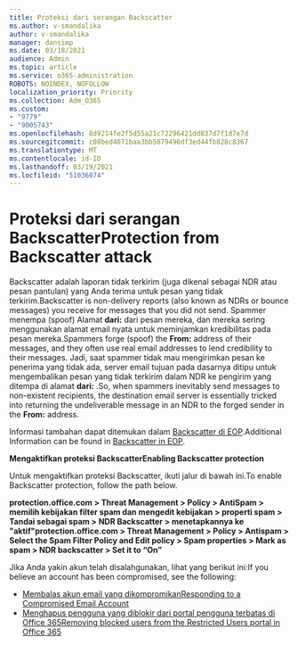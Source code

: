 ```yaml
---
title: Proteksi dari serangan Backscatter
ms.author: v-smandalika
author: v-smandalika
manager: dansimp
ms.date: 03/18/2021
audience: Admin
ms.topic: article
ms.service: o365-administration
ROBOTS: NOINDEX, NOFOLLOW
localization_priority: Priority
ms.collection: Adm_O365
ms.custom:
- "9779"
- "9005743"
ms.openlocfilehash: 8d9214fe2f5d55a21c72296421dd837d7f1d7e7d
ms.sourcegitcommit: c08bed4071baa3bb5879496df3ed44fb828c8367
ms.translationtype: MT
ms.contentlocale: id-ID
ms.lasthandoff: 03/19/2021
ms.locfileid: "51036074"
---
```

# <a name="protection-from-backscatter-attack"></a><span data-ttu-id="5cf2c-102">Proteksi dari serangan Backscatter</span><span class="sxs-lookup"><span data-stu-id="5cf2c-102">Protection from Backscatter attack</span></span>

<span data-ttu-id="5cf2c-103">Backscatter adalah laporan tidak terkirim (juga dikenal sebagai NDR atau pesan pantulan) yang Anda terima untuk pesan yang tidak terkirim.</span><span class="sxs-lookup"><span data-stu-id="5cf2c-103">Backscatter is non-delivery reports (also known as NDRs or bounce messages) you receive for messages that you did not send.</span></span> <span data-ttu-id="5cf2c-104">Spammer menempa (spoof) Alamat **dari:** dari pesan mereka, dan mereka sering menggunakan alamat email nyata untuk meminjamkan kredibilitas pada pesan mereka.</span><span class="sxs-lookup"><span data-stu-id="5cf2c-104">Spammers forge (spoof) the **From:** address of their messages, and they often use real email addresses to lend credibility to their messages.</span></span> <span data-ttu-id="5cf2c-105">Jadi, saat spammer tidak mau mengirimkan pesan ke penerima yang tidak ada, server email tujuan pada dasarnya ditipu untuk mengembalikan pesan yang tidak terkirim dalam NDR ke pengirim yang ditempa di alamat **dari:** .</span><span class="sxs-lookup"><span data-stu-id="5cf2c-105">So, when spammers inevitably send messages to non-existent recipients, the destination email server is essentially tricked into returning the undeliverable message in an NDR to the forged sender in the **From:** address.</span></span>

<span data-ttu-id="5cf2c-106">Informasi tambahan dapat ditemukan dalam [Backscatter di EOP](https://docs.microsoft.com/microsoft-365/security/office-365-security/backscatter-messages-and-eop).</span><span class="sxs-lookup"><span data-stu-id="5cf2c-106">Additional Information can be found in [Backscatter in EOP](https://docs.microsoft.com/microsoft-365/security/office-365-security/backscatter-messages-and-eop).</span></span>

<span data-ttu-id="5cf2c-107">**Mengaktifkan proteksi Backscatter**</span><span class="sxs-lookup"><span data-stu-id="5cf2c-107">**Enabling Backscatter protection**</span></span>

<span data-ttu-id="5cf2c-108">Untuk mengaktifkan proteksi Backscatter, ikuti jalur di bawah ini.</span><span class="sxs-lookup"><span data-stu-id="5cf2c-108">To enable Backscatter protection, follow the path below.</span></span>

<span data-ttu-id="5cf2c-109">**protection.office.com > Threat Management > Policy > AntiSpam > memilih kebijakan filter spam dan mengedit kebijakan > properti spam > Tandai sebagai spam > NDR Backscatter > menetapkannya ke "aktif"**</span><span class="sxs-lookup"><span data-stu-id="5cf2c-109">**protection.office.com > Threat Management > Policy > Antispam > Select the Spam Filter Policy and Edit policy > Spam properties > Mark as spam > NDR backscatter > Set it to “On”**</span></span>

<span data-ttu-id="5cf2c-110">Jika Anda yakin akun telah disalahgunakan, lihat yang berikut ini:</span><span class="sxs-lookup"><span data-stu-id="5cf2c-110">If you believe an account has been compromised, see the following:</span></span>

- [<span data-ttu-id="5cf2c-111">Membalas akun email yang dikompromikan</span><span class="sxs-lookup"><span data-stu-id="5cf2c-111">Responding to a Compromised Email Account</span></span>](https://docs.microsoft.com/microsoft-365/security/office-365-security/responding-to-a-compromised-email-account)
- [<span data-ttu-id="5cf2c-112">Menghapus pengguna yang diblokir dari portal pengguna terbatas di Office 365</span><span class="sxs-lookup"><span data-stu-id="5cf2c-112">Removing blocked users from the Restricted Users portal in Office 365</span></span>](https://docs.microsoft.com/microsoft-365/security/office-365-security/removing-user-from-restricted-users-portal-after-spam)



